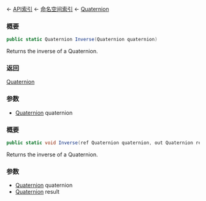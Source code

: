 ← [API索引](Api-Index) ← [命名空间索引](Namespace-Index) ← [Quaternion](VRageMath.Quaternion)

### 概要

```csharp
public static Quaternion Inverse(Quaternion quaternion)
```

Returns the inverse of a Quaternion.

### 返回

[Quaternion](VRageMath.Quaternion)

### 参数

* [Quaternion](VRageMath.Quaternion) quaternion
### 概要

```csharp
public static void Inverse(ref Quaternion quaternion, out Quaternion result)
```

Returns the inverse of a Quaternion.

### 参数

* [Quaternion](VRageMath.Quaternion) quaternion
* [Quaternion](VRageMath.Quaternion) result
